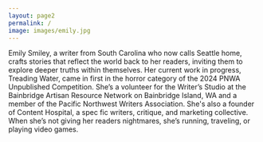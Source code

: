 ```yaml
---
layout: page2
permalink: /
image: images/emily.jpg
---
```


Emily Smiley, a writer from South Carolina who now calls Seattle home, crafts stories that reflect the world back to her readers, inviting them to explore deeper truths within themselves. Her current work in progress, Treading Water, came in first in the horror category of the 2024 PNWA Unpublished Competition. She’s a volunteer for the Writer’s Studio at the Bainbridge Artisan Resource Network on Bainbridge Island, WA and a member of the Pacific Northwest Writers Association. She's also a founder of Content Hospital, a spec fic writers, critique, and marketing collective. When she’s not giving her readers nightmares, she’s running, traveling, or playing video games.
